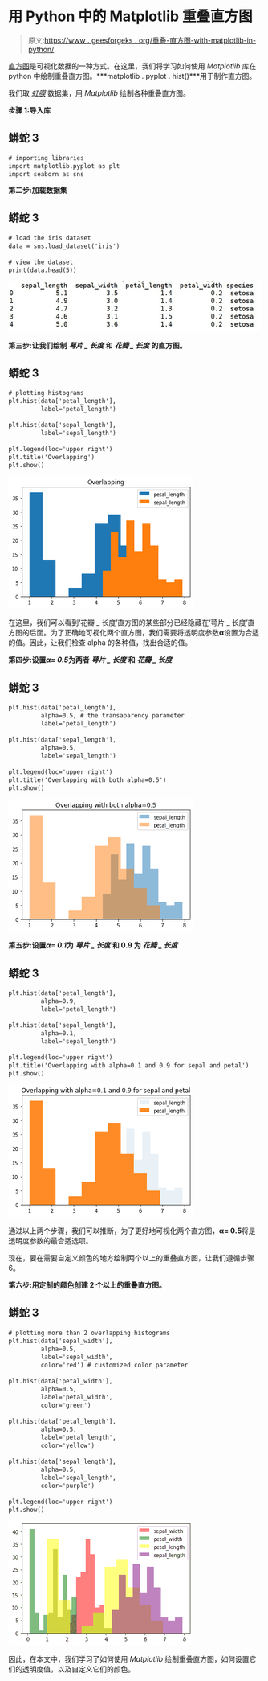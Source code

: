 # 用 Python 中的 Matplotlib 重叠直方图

> 原文:[https://www . geesforgeks . org/重叠-直方图-with-matplotlib-in-python/](https://www.geeksforgeeks.org/overlapping-histograms-with-matplotlib-in-python/)

[直方图](https://www.geeksforgeeks.org/plotting-histogram-in-python-using-matplotlib/)是可视化数据的一种方式。在这里，我们将学习如何使用 *Matplotlib* 库在 python 中绘制重叠直方图。***matplotlib . pyplot . hist()***用于制作直方图。

我们取 [*虹膜*](https://gist.githubusercontent.com/netj/8836201/raw/6f9306ad21398ea43cba4f7d537619d0e07d5ae3/iris.csv) 数据集，用 *Matplotlib* 绘制各种重叠直方图。

**步骤 1:导入库**

## 蟒蛇 3

```
# importing libraries
import matplotlib.pyplot as plt
import seaborn as sns
```

**第二步:加载数据集**

## 蟒蛇 3

```
# load the iris dataset
data = sns.load_dataset('iris')

# view the dataset
print(data.head(5))
```

![](img/d92d0739fa9904b7aa76a6b66f7e93a7.png)

**第三步:让我们绘制** ***萼片 _ 长度*** **和** ***花瓣 _ 长度*** **的直方图。**

## 蟒蛇 3

```
# plotting histograms
plt.hist(data['petal_length'], 
         label='petal_length')

plt.hist(data['sepal_length'], 
         label='sepal_length')

plt.legend(loc='upper right')
plt.title('Overlapping')
plt.show()
```

![](img/4bdbafcaed0c8fd4d8789a54f5a1ceef.png)

在这里，我们可以看到‘花瓣 _ 长度’直方图的某些部分已经隐藏在‘萼片 _ 长度’直方图的后面。为了正确地可视化两个直方图，我们需要将透明度参数**α**设置为合适的值。因此，让我们检查 alpha 的各种值，找出合适的值。

**第四步:设置*****α= 0.5*****为两者** ***萼片 _ 长度*** **和** ***花瓣 _ 长度***

## 蟒蛇 3

```
plt.hist(data['petal_length'], 
         alpha=0.5, # the transaparency parameter
         label='petal_length')

plt.hist(data['sepal_length'],
         alpha=0.5,
         label='sepal_length')

plt.legend(loc='upper right')
plt.title('Overlapping with both alpha=0.5')
plt.show()
```

![](img/7914b3d070e1566b541e3512c4c1fc23.png)

**第五步:设置*****α= 0.1*****为** ***萼片 _ 长度*** **和 0.9 为** ***花瓣 _ 长度***

## 蟒蛇 3

```
plt.hist(data['petal_length'], 
         alpha=0.9,
         label='petal_length')

plt.hist(data['sepal_length'],
         alpha=0.1,
         label='sepal_length')

plt.legend(loc='upper right')
plt.title('Overlapping with alpha=0.1 and 0.9 for sepal and petal')
plt.show()
```

![](img/78f8c7c412d23f3f977b82923eea4e4a.png)

通过以上两个步骤，我们可以推断，为了更好地可视化两个直方图，**α= 0.5**将是透明度参数的最合适选项。

现在，要在需要自定义颜色的地方绘制两个以上的重叠直方图，让我们遵循步骤 6。

**第六步:用定制的颜色创建 2 个以上的重叠直方图。**

## 蟒蛇 3

```
# plotting more than 2 overlapping histograms
plt.hist(data['sepal_width'], 
         alpha=0.5, 
         label='sepal_width',
         color='red') # customized color parameter

plt.hist(data['petal_width'], 
         alpha=0.5,
         label='petal_width',
         color='green')

plt.hist(data['petal_length'], 
         alpha=0.5,
         label='petal_length',
         color='yellow')

plt.hist(data['sepal_length'], 
         alpha=0.5,
         label='sepal_length',
         color='purple')

plt.legend(loc='upper right')
plt.show()
```

![](img/ad2c4f04d6490425d756ac5c48972cac.png)

因此，在本文中，我们学习了如何使用 *Matplotlib* 绘制重叠直方图，如何设置它们的透明度值，以及自定义它们的颜色。